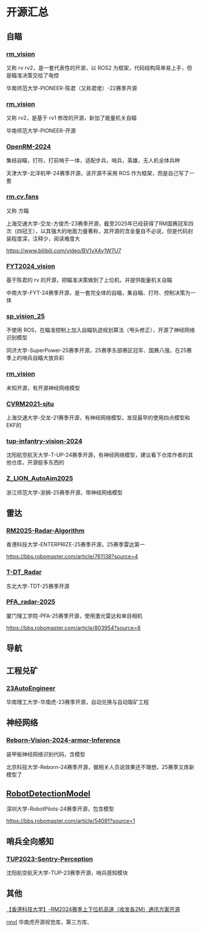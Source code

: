 # 开源汇总

## 自瞄

### [rm_vision](https://github.com/chenjunnn/rm_vision)

又称 rv rv2，是一套代表性的开源，以 ROS2 为框架，代码结构简单易上手，但是瞄准决策交给了电控

华南师范大学-PIONEER-陈君（又称君佬）-22赛季开源

### [rm_vision](https://github.com/FaterYU/rm_vision)

又称 rv2，是基于 rv1 修改的开源，新加了能量机关自瞄

华南师范大学-PIONEER-开源

### [OpenRM-2024](https://github.com/HHgzs/OpenRM-2024)

集结自瞄，打符，打前哨于一体，适配步兵，哨兵，英雄，无人机全体兵种

天津大学-北洋机甲-24赛季开源，该开源不采用 ROS 作为框架，而是自己写了一套

### [rm.cv.fans](https://github.com/julyfun/rm.cv.fans)

又称 方瞄

上海交通大学-交龙-方俊杰-23赛季开源，截至2025年已经获得了RM国赛冠军四次（四冠王），以其强大的地面力量著称，其开源的含金量自不必说，但是代码封装程度深，注释少，阅读难度大

<https://www.bilibili.com/video/BV1vX4y1W7U7>

### [FYT2024_vision](https://github.com/CSU-FYT-Vision/FYT2024_vision)

基于陈君的 rv 的开源，把瞄准决策做到了上位机，并提供能量机关自瞄

中南大学-FYT-24赛季开源，是一套完全体的自瞄，集自瞄、打符、控制决策为一体

### [sp_vision_25](https://github.com/TongjiSuperPower/sp_vision_25)

不使用 ROS，在瞄准控制上加入自瞄轨迹规划算法（甩头修正），开源了神经网络识别模型

同济大学-SuperPower-25赛季开源，25赛季东部赛区冠军、国赛八强，在25赛季上的哨兵自瞄大放异彩

### [rm_vision](https://github.com/Ericsii/rm_vision)

未知开源，有开源神经网络模型

### [CVRM2021-sjtu](https://github.com/Harry-hhj/CVRM2021-sjtu)

上海交通大学-交龙-21赛季开源，有神经网络模型，发现最早的使用四点模型和EKF的

### [tup-infantry-vision-2024](https://github.com/tup-robomaster/tup-infantry-vision-2024)

沈阳航空航天大学-T-UP-24赛季开源，有神经网络模型，建议看下仓库作者的其他仓库，开源挺多东西的

### [Z_LION_AutoAim2025](https://github.com/dielivelr/Z_LION_AutoAim2025)

浙江师范大学-浙狮-25赛季开源，带神经网络模型

## 雷达

### [RM2025-Radar-Algorithm](https://github.com/hkustenterprize/RM2025-Radar-Algorithm)

香港科技大学-ENTERPRIZE-25赛季开源，25赛季雷达第一

<https://bbs.robomaster.com/article/761138?source=4>

### [T-DT_Radar](https://github.com/T-DT-Algorithm-2025/T-DT_Radar)

东北大学-TDT-25赛季开源

### [PFA_radar-2025](https://github.com/Y-Tomorrow/PFA_radar-2025)

厦门理工学院-PFA-25赛季开源，使用激光雷达和单目相机

<https://bbs.robomaster.com/article/803954?source=8>

## 导航

## 工程兑矿

### [23AutoEngineer](https://github.com/scutrobotlab/23AutoEngineer)

华南理工大学-华南虎-23赛季开源，自动兑换与自动取矿工程

## 神经网络

### [Reborn-Vision-2024-armor-Inference](https://github.com/RebornVision/Reborn-Vision-2024-armor-Inference)

装甲板神经网络识别代码，含模型

北京科技大学-Reborn-24赛季开源，据相关人员说效果还不理想，25赛季又炼新模型了

## [RobotDetectionModel](https://github.com/broalantaps/RobotDetectionModel)

深圳大学-RobotPilots-24赛季开源，包含模型

<https://bbs.robomaster.com/article/54091?source=1>

## 哨兵全向感知

### [TUP2023-Sentry-Perception](https://github.com/tup-robomaster/TUP2023-Sentry-Perception)

沈阳航空航天大学-TUP-23赛季开源，哨兵感知模块

## 其他

[【香港科技大学】-RM2024赛季上下位机高速（收发各2M）通讯方案开源](https://bbs.robomaster.com/article/54198)

[rmvl](https://github.com/cv-rmvl/rmvl) 华南虎开源视觉库，第三方库、
